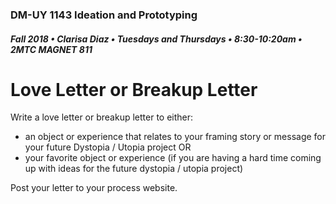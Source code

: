 ### DM-UY 1143 Ideation and Prototyping
##### Fall 2018 • Clarisa Diaz • Tuesdays and Thursdays • 8:30-10:20am • 2MTC MAGNET 811

# Love Letter or Breakup Letter

Write a love letter or breakup letter to either:
* an object or experience that relates to your framing story or message for your future Dystopia / Utopia project OR
* your favorite object or experience (if you are having a hard time coming up with ideas for the future dystopia / utopia project)

Post your letter to your process website.
